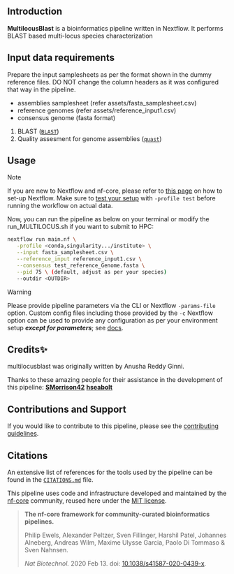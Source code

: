 ## Introduction

**MultilocusBlast** is a bioinformatics pipeline written in Nextflow. It performs BLAST based multi-locus species characterization 

<!-- TODO nf-core:
   Complete this sentence with a 2-3 sentence summary of what types of data the pipeline ingests, a brief overview of the
   major pipeline sections and the types of output it produces. You're giving an overview to someone new
   to nf-core here, in 15-20 seconds. For an example, see https://github.com/nf-core/rnaseq/blob/master/README.md#introduction
-->

<!-- TODO nf-core: Include a figure that guides the user through the major workflow steps. Many nf-core
     workflows use the "tube map" design for that. See https://nf-co.re/docs/contributing/design_guidelines#examples for examples.   -->
<!-- TODO nf-core: Fill in short bullet-pointed list of the default steps in the pipeline -->

## Input data requirements
Prepare the input samplesheets as per the format shown in the dummy reference files. DO NOT change the column headers as it was configured that way in the pipeline.
* assemblies samplesheet (refer assets/fasta_samplesheet.csv)
* reference genomes (refer assets/reference_input1.csv)
* consensus genome (fasta format)

1. BLAST ([`BLAST`](https://github.com/nf-core/modules/tree/master/modules/nf-core/blast))
2. Quality assesment for genome assemblies ([`quast`](https://github.com/nf-core/modules/tree/master/modules/nf-core/quast))

## Usage

> [!NOTE]
> If you are new to Nextflow and nf-core, please refer to [this page](https://nf-co.re/docs/usage/installation) on how to set-up Nextflow. Make sure to [test your setup](https://nf-co.re/docs/usage/introduction#how-to-run-a-pipeline) with `-profile test` before running the workflow on actual data.

<!-- TODO nf-core: Describe the minimum required steps to execute the pipeline, e.g. how to prepare samplesheets.
     Explain what rows and columns represent. For instance (please edit as appropriate):

First, prepare a samplesheet with your input data that looks as follows:

`samplesheet.csv`:

```csv
sample,fastq_1,fastq_2
CONTROL_REP1,AEG588A1_S1_L002_R1_001.fastq.gz,AEG588A1_S1_L002_R2_001.fastq.gz
```

Each row represents a fastq file (single-end) or a pair of fastq files (paired end).

-->

Now, you can run the pipeline as below on your terminal or modify the run_MULTILOCUS.sh if you want to submit to HPC:

<!-- TODO nf-core: update the following command to include all required parameters for a minimal example -->

```bash
nextflow run main.nf \
   -profile <conda,singularity.../institute> \
   --input fasta_samplesheet.csv \
   --reference_input reference_input1.csv \
   --consensus test_reference_Genome.fasta \
   --pid 75 \ (default, adjust as per your species)
   --outdir <OUTDIR>
```

> [!WARNING]
> Please provide pipeline parameters via the CLI or Nextflow `-params-file` option. Custom config files including those provided by the `-c` Nextflow option can be used to provide any configuration as per your environment setup _**except for parameters**_;
> see [docs](https://nf-co.re/usage/configuration#custom-configuration-files).


## Credits✨

multilocusblast was originally written by Anusha Reddy Ginni.

Thanks to these amazing people for their assistance in the development of this pipeline:
**[SMorrison42](https://github.com/SMorrison42)**
**[hseabolt](https://github.com/hseabolt)**


<!-- TODO nf-core: If applicable, make list of people who have also contributed -->

## Contributions and Support

If you would like to contribute to this pipeline, please see the [contributing guidelines](.github/CONTRIBUTING.md).

## Citations

<!-- TODO nf-core: Add citation for pipeline after first release. Uncomment lines below and update Zenodo doi and badge at the top of this file. -->
<!-- If you use wdpb_cdsl/multilocusblast for your analysis, please cite it using the following doi: [10.5281/zenodo.XXXXXX](https://doi.org/10.5281/zenodo.XXXXXX) -->

<!-- TODO nf-core: Add bibliography of tools and data used in your pipeline -->

An extensive list of references for the tools used by the pipeline can be found in the [`CITATIONS.md`](CITATIONS.md) file.

This pipeline uses code and infrastructure developed and maintained by the [nf-core](https://nf-co.re) community, reused here under the [MIT license](https://github.com/nf-core/tools/blob/master/LICENSE).

> **The nf-core framework for community-curated bioinformatics pipelines.**
>
> Philip Ewels, Alexander Peltzer, Sven Fillinger, Harshil Patel, Johannes Alneberg, Andreas Wilm, Maxime Ulysse Garcia, Paolo Di Tommaso & Sven Nahnsen.
>
> _Nat Biotechnol._ 2020 Feb 13. doi: [10.1038/s41587-020-0439-x](https://dx.doi.org/10.1038/s41587-020-0439-x).
